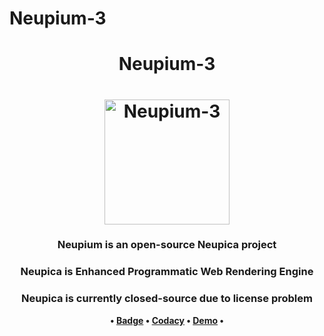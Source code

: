 # Neupium-3

<h1 align="center">
 Neupium-3
 </h1>
 
<h1 align="center">
	<img
		width="200"
		alt="Neupium-3"
		src="https://raw.githubusercontent.com/STR-HK/Neupium-3/master/Crest/crest.png">
</h1>

<h3 align="center">
  Neupium is an open-source Neupica project
</h3>

<h3 align="center">
  Neupica is Enhanced Programmatic Web Rendering Engine
</h3>

<h3 align="center">
  Neupica is currently closed-source due to license problem
</h3>

<p align="center">
	<strong>
  •
		<a href="https://raw.githubusercontent.com/STR-HK/Neupium-3/master/Crest/crest.png">Badge</a>
		•
	</strong>
		<strong>
		<a href="https://app.codacy.com/gh/STR-HK/Neupium-3/dashboard">Codacy</a>
		•
	</strong>
  <strong>
		<a href="https://str-hk.github.io/Neupium-3/">Demo</a>
		•
	</strong>
</p>
